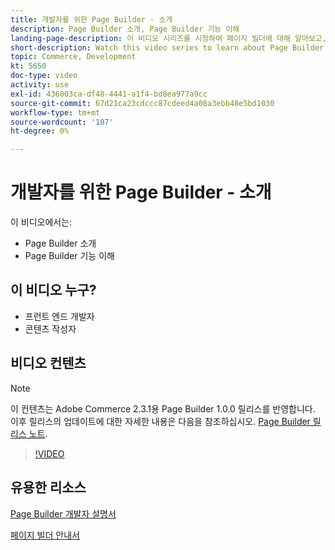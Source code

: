 ```yaml
---
title: 개발자를 위한 Page Builder - 소개
description: Page Builder 소개, Page Builder 기능 이해
landing-page-description: 이 비디오 시리즈를 시청하여 페이지 빌더에 대해 알아보고, 페이지 빌더를 확장하여 최적의 페이지를 만드는 방법을 알아봅니다 [!DNL Commerce] storefront 경험.
short-description: Watch this video series to learn about Page Builder and how you can extend it to create optimal [!DNL Commerce] storefront experiences.
topic: Commerce, Development
kt: 5650
doc-type: video
activity: use
exl-id: 436003ca-df48-4441-a1f4-bd8ea977a9cc
source-git-commit: 67d21ca23cdccc87cdeed4a08a3ebb48e5bd1030
workflow-type: tm+mt
source-wordcount: '107'
ht-degree: 0%

---
```


# 개발자를 위한 Page Builder - 소개

이 비디오에서는:

- Page Builder 소개
- Page Builder 기능 이해

## 이 비디오 누구?

- 프런트 엔드 개발자
- 콘텐츠 작성자

## 비디오 컨텐츠

>[!NOTE]
>
>이 컨텐츠는 Adobe Commerce 2.3.1용 Page Builder 1.0.0 릴리스를 반영합니다. 이후 릴리스의 업데이트에 대한 자세한 내용은 다음을 참조하십시오. [Page Builder 릴리스 노트](https://experienceleague.adobe.com/docs/commerce-admin/page-builder/release-notes.html).

>[!VIDEO](https://video.tv.adobe.com/v/35709?quality=12&learn=on)

## 유용한 리소스

[Page Builder 개발자 설명서](https://developer.adobe.com/commerce/frontend-core/page-builder/)

[페이지 빌더 안내서](https://experienceleague.adobe.com/docs/commerce-admin/page-builder/introduction.html)

